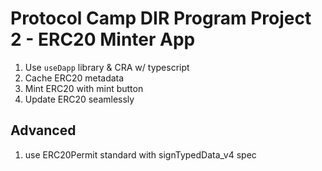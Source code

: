 # Protocol Camp DIR Program Project 2 - ERC20 Minter App

1. Use `useDapp` library & CRA w/ typescript
2. Cache ERC20 metadata
3. Mint ERC20 with mint button
4. Update ERC20 seamlessly

## Advanced

1. use ERC20Permit standard with signTypedData_v4 spec
